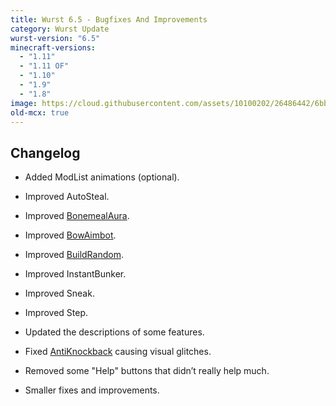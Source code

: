 ```yaml
---
title: Wurst 6.5 - Bugfixes And Improvements
category: Wurst Update
wurst-version: "6.5"
minecraft-versions:
  - "1.11"
  - "1.11 OF"
  - "1.10"
  - "1.9"
  - "1.8"
image: https://cloud.githubusercontent.com/assets/10100202/26486442/6bb76006-41fb-11e7-999a-c4bb31f3b4ab.jpg
old-mcx: true
---
```

## Changelog

- Added ModList animations (optional).

- Improved AutoSteal.

- Improved [BonemealAura](https://wiki.wurstclient.net/bonemealaura).

- Improved [BowAimbot](https://wiki.wurstclient.net/bowaimbot).

- Improved [BuildRandom](https://wiki.wurstclient.net/buildrandom).

- Improved InstantBunker.

- Improved Sneak.

- Improved Step.

- Updated the descriptions of some features.

- Fixed [AntiKnockback](https://wiki.wurstclient.net/antiknockback) causing visual glitches.

- Removed some "Help" buttons that didn’t really help much.

- Smaller fixes and improvements.

